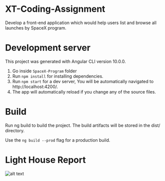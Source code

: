 # XT-Coding-Assignment
 Develop  a front-end application which would help users list and browse all launches by SpaceX program.

<!-- How to run code -->
# Development server
This project was generated with Angular CLI version 10.0.0.

1. Go inside `SpaceX-Program` folder
2. Run `npm install` for installing dependencies.
3. Run `npm start` for a dev server, You will be automatically navigated to http://localhost:4200/.
4. The app will automatically reload if you change any of the source files.
 
 # Build
Run ng build to build the project. The build artifacts will be stored in the dist/ directory.

Use the `ng build --prod` flag for a production build.

# Light House Report  

![alt text](https://github.com/vishal1211/space-x.git/blob/master/LightHouse%20Reports/desktop.png)
